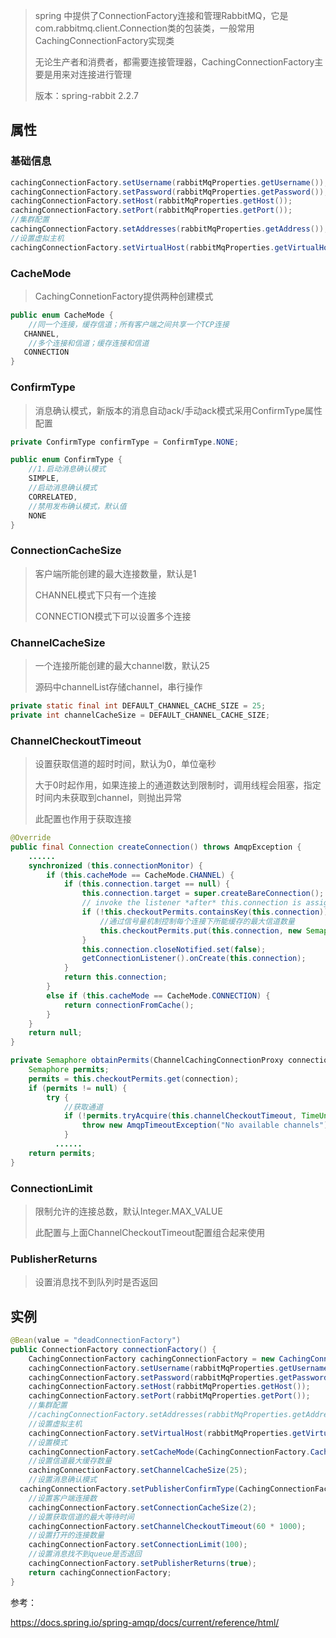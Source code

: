 > spring 中提供了ConnectionFactory连接和管理RabbitMQ，它是com.rabbitmq.client.Connection类的包装类，一般常用CachingConnectionFactory实现类
>
> 无论生产者和消费者，都需要连接管理器，CachingConnectionFactory主要是用来对连接进行管理
>
> 版本：spring-rabbit 2.2.7



## 属性

### 基础信息

```java
cachingConnectionFactory.setUsername(rabbitMqProperties.getUsername());
cachingConnectionFactory.setPassword(rabbitMqProperties.getPassword());
cachingConnectionFactory.setHost(rabbitMqProperties.getHost());
cachingConnectionFactory.setPort(rabbitMqProperties.getPort());
//集群配置
cachingConnectionFactory.setAddresses(rabbitMqProperties.getAddress());
//设置虚拟主机
cachingConnectionFactory.setVirtualHost(rabbitMqProperties.getVirtualHost());
```



### CacheMode

> CachingConnetionFactory提供两种创建模式

```java
public enum CacheMode {
	//同一个连接，缓存信道；所有客户端之间共享一个TCP连接
   CHANNEL,
	//多个连接和信道；缓存连接和信道
   CONNECTION
}
```

### ConfirmType

> 消息确认模式，新版本的消息自动ack/手动ack模式采用ConfirmType属性配置

```java
private ConfirmType confirmType = ConfirmType.NONE;

public enum ConfirmType {
	//1.启动消息确认模式
    SIMPLE,
	//启动消息确认模式
    CORRELATED,
    //禁用发布确认模式，默认值
    NONE
}
```

### ConnectionCacheSize

> 客户端所能创建的最大连接数量，默认是1
>
> CHANNEL模式下只有一个连接
>
> CONNECTION模式下可以设置多个连接

### ChannelCacheSize

> 一个连接所能创建的最大channel数，默认25
>
> 源码中channelList存储channel，串行操作

```java
private static final int DEFAULT_CHANNEL_CACHE_SIZE = 25;
private int channelCacheSize = DEFAULT_CHANNEL_CACHE_SIZE;
```

### ChannelCheckoutTimeout

> 设置获取信道的超时时间，默认为0，单位毫秒
>
> 大于0时起作用，如果连接上的通道数达到限制时，调用线程会阻塞，指定时间内未获取到channel，则抛出异常
>
> 此配置也作用于获取连接

```java
@Override
public final Connection createConnection() throws AmqpException {
    ......
    synchronized (this.connectionMonitor) {
        if (this.cacheMode == CacheMode.CHANNEL) {
            if (this.connection.target == null) {
                this.connection.target = super.createBareConnection();
                // invoke the listener *after* this.connection is assigned
                if (!this.checkoutPermits.containsKey(this.connection)) {
                    //通过信号量机制控制每个连接下所能缓存的最大信道数量
                    this.checkoutPermits.put(this.connection, new Semaphore(this.channelCacheSize));
                }
                this.connection.closeNotified.set(false);
                getConnectionListener().onCreate(this.connection);
            }
            return this.connection;
        }
        else if (this.cacheMode == CacheMode.CONNECTION) {
            return connectionFromCache();
        }
    }
    return null;
}

private Semaphore obtainPermits(ChannelCachingConnectionProxy connection) {
    Semaphore permits;
    permits = this.checkoutPermits.get(connection);
    if (permits != null) {
        try {
            //获取通道
            if (!permits.tryAcquire(this.channelCheckoutTimeout, TimeUnit.MILLISECONDS)) {				//抛出异常
                throw new AmqpTimeoutException("No available channels");
            }
          ......
    return permits;
}
```

###  ConnectionLimit

> 限制允许的连接总数，默认Integer.MAX_VALUE
>
> 此配置与上面ChannelCheckoutTimeout配置组合起来使用

### PublisherReturns

> 设置消息找不到队列时是否返回



## 实例

```java
@Bean(value = "deadConnectionFactory")
public ConnectionFactory connectionFactory() {
    CachingConnectionFactory cachingConnectionFactory = new CachingConnectionFactory(rabbitMqProperties.getHost(), rabbitMqProperties.getPort());
    cachingConnectionFactory.setUsername(rabbitMqProperties.getUsername());
    cachingConnectionFactory.setPassword(rabbitMqProperties.getPassword());
    cachingConnectionFactory.setHost(rabbitMqProperties.getHost());
    cachingConnectionFactory.setPort(rabbitMqProperties.getPort());
    //集群配置
    //cachingConnectionFactory.setAddresses(rabbitMqProperties.getAddress());
    //设置虚拟主机
    cachingConnectionFactory.setVirtualHost(rabbitMqProperties.getVirtualHost());
    //设置模式
    cachingConnectionFactory.setCacheMode(CachingConnectionFactory.CacheMode.CHANNEL);
    //设置信道最大缓存数量
    cachingConnectionFactory.setChannelCacheSize(25);
    //设置消息确认模式
  cachingConnectionFactory.setPublisherConfirmType(CachingConnectionFactory.ConfirmType.CORRELATED);
    //设置客户端连接数
    cachingConnectionFactory.setConnectionCacheSize(2);
    //设置获取信道的最大等待时间
    cachingConnectionFactory.setChannelCheckoutTimeout(60 * 1000);
    //设置打开的连接数量
    cachingConnectionFactory.setConnectionLimit(100);
    //设置消息找不到queue是否退回
    cachingConnectionFactory.setPublisherReturns(true);
    return cachingConnectionFactory;
}
```



参考：

https://docs.spring.io/spring-amqp/docs/current/reference/html/